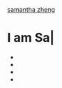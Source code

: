 <title>Samantha Zheng</title>
<a id="logo-container" href="#top" class="brand-logo">samantha zheng</a>
<h1 class="text_h center header cd-headline letters type">
  <span>I am </span>
  <span class="jstext">Sa</span><span class="typed-cursor">|</span>
</h1>
<ul class="social-icons">
  <li><a class="github-link" href="https://github.com/samantha-zheng"><i class="fa fa-github fa-2x tooltipped" data-position="top" data-delay="50" data-tooltip="Github"></i></a></li>
  <li><a class="linkedin-link" href="https://linkedin.com/in/samantha-zheng"><i class="fa fa-linkedin fa-2x tooltipped" data-position="top" data-delay="50" data-tooltip="LinkedIn"></i></a></li>
  <li><a class="resume-link" href="./images/samantha_zheng_resume.pdf"><i class="fa fa-user fa-2x tooltipped" data-position="top" data-delay="50" data-tooltip="Resume"></i></a></li>
  <li><a class="email-link" href="mailto:samantha.zheng@email.com"><i class="fa fa-envelope fa-2x tooltipped" data-position="top" data-delay="50" data-tooltip="E-mail me!"></i></a></li>
</ul>
